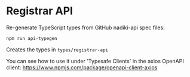 # Registrar API

Re-generate TypeScript types from GitHub nadiki-api spec files:

```
npm run api-typegen
```

Creates the types in `types/registrar-api`

You can see how to use it under 'Typesafe Clients' in the axios OpenAPI client:
https://www.npmjs.com/package/openapi-client-axios